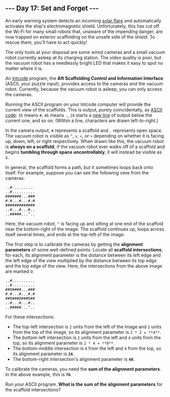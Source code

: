 ## --- Day 17: Set and Forget ---

An early warning system detects an incoming [solar flare](https://en.wikipedia.org/wiki/Solar_flare) and automatically activates the ship's electromagnetic shield. Unfortunately, this has cut off the Wi-Fi for many small robots that, unaware of the impending danger, are now trapped on exterior scaffolding on the unsafe side of the shield. To rescue them, you'll have to act quickly!

The only tools at your disposal are some wired cameras and a small vacuum robot currently asleep at its charging station. The video quality is poor, but the vacuum robot has a needlessly bright LED that makes it easy to spot no matter where it is.

An [Intcode](9) program, the **Aft Scaffolding Control and Information Interface** (ASCII, your puzzle input), provides access to the cameras and the vacuum robot. Currently, because the vacuum robot is asleep, you can only access the cameras.

Running the ASCII program on your Intcode computer will provide the current view of the scaffolds. This is output, purely coincidentally, as [ASCII code](https://simple.wikipedia.org/wiki/ASCII): `35` means `#`, `46` means `.`, `10` starts a [new line](https://en.wikipedia.org/wiki/Newline#In_programming_languages) of output below the current one, and so on. (Within a line, characters are drawn left-to-right.)

In the camera output, `#` represents a scaffold and `.` represents open space. The vacuum robot is visible as `^`, `v`, `<`, or `>` depending on whether it is facing up, down, left, or right respectively. When drawn like this, the vacuum robot is **always on a scaffold**; if the vacuum robot ever walks off of a scaffold and begins **tumbling through space uncontrollably**, it will instead be visible as `X`.

In general, the scaffold forms a path, but it sometimes loops back onto itself. For example, suppose you can see the following view from the cameras:

```
..#..........
..#..........
#######...###
#.#...#...#.#
#############
..#...#...#..
..#####...^..
```

Here, the vacuum robot, `^` is facing up and sitting at one end of the scaffold near the bottom-right of the image. The scaffold continues up, loops across itself several times, and ends at the top-left of the image.

The first step is to calibrate the cameras by getting the **alignment parameters** of some well-defined points. Locate all **scaffold intersections**; for each, its alignment parameter is the distance between its left edge and the left edge of the view multiplied by the distance between its top edge and the top edge of the view. Here, the intersections from the above image are marked `O`:

```
..#..........
..#..........
##O####...###
#.#...#...#.#
##O###O###O##
..#...#...#..
..#####...^..
```

For these intersections:

- The top-left intersection is `2` units from the left of the image and `2` units from the top of the image, so its alignment parameter is `2 * 2 = **4**`.
- The bottom-left intersection is `2` units from the left and `4` units from the top, so its alignment parameter is `2 * 4 = **8**`.
- The bottom-middle intersection is `6` from the left and `4` from the top, so its alignment parameter is **`24`**.
- The bottom-right intersection's alignment parameter is **`40`**.

To calibrate the cameras, you need the **sum of the alignment parameters**. In the above example, this is **`76`**.

Run your ASCII program. **What is the sum of the alignment parameters** for the scaffold intersections?

